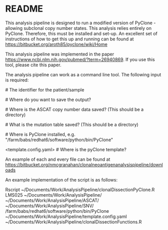 # README #

This analysis pipeline is designed to run a modified version of PyClone - allowing subclonal copy number states. This analysis relies entirely on PyClone. Therefore, this must be installed and set-up. 
An excellent set of instructions of how to get this up and running can be found at 
https://bitbucket.org/aroth85/pyclone/wiki/Home

This analysis pipeline was implemented in the paper https://www.ncbi.nlm.nih.gov/pubmed/?term=26940869. If you use this tool, please cite this paper. 

The analysis pipeline can work as a command line tool. The following input is required:

  <patient>              # The identifier for the patient/sample

  <saveDir>              # Where do you want to save the output?

  <ascatDir>             # Where is the ASCAT copy number data saved? (This should be a directory)

  <snvDir>               # What is the mutation table saved? (This should be a directory)

  <PyClone>              # Where is PyClone installed, e.g. "/farm/babs/redhat6/software/python/bin/PyClone"

  <template.config.yaml> # Where is the pyClone template? 

An example of each and every file can be found at https://bitbucket.org/nmcgranahan/clonalneoantigenanalysispipeline/downloads

An example implementation of the script is as follows:

Rscript ~/Documents/Work/AnalysisPipeline/clonalDissectionPyClone.R LMS025 ~/Documents/Work/AnalysisPipeline/ ~/Documents/Work/AnalysisPipeline/ASCAT/ ~/Documents/Work/AnalysisPipeline/SNV/ /farm/babs/redhat6/software/python/bin/PyClone ~/Documents/Work/AnalysisPipeline/template.config.yaml ~/Documents/Work/AnalysisPipeline/clonalDissectionFunctions.R